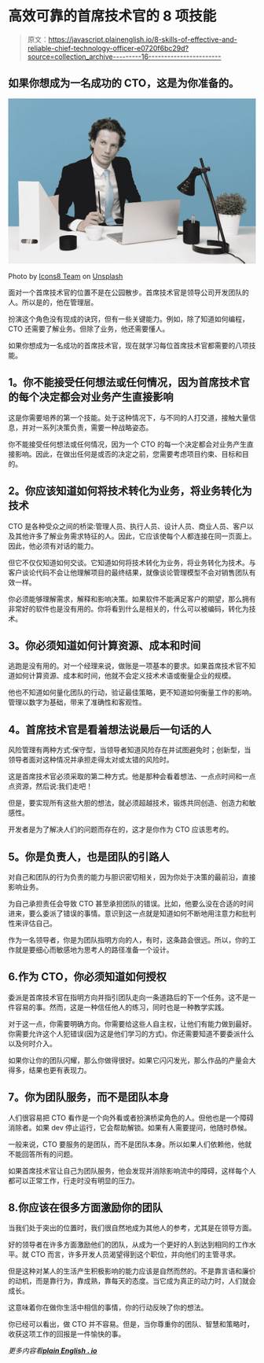# 高效可靠的首席技术官的 8 项技能

> 原文：<https://javascript.plainenglish.io/8-skills-of-effective-and-reliable-chief-technology-officer-e0720f6bc29d?source=collection_archive---------16----------------------->

## 如果你想成为一名成功的 CTO，这是为你准备的。

![](img/5fb93c9edcca1a50e9d0e96b31579afb.png)

Photo by [Icons8 Team](https://unsplash.com/@icons8?utm_source=medium&utm_medium=referral) on [Unsplash](https://unsplash.com?utm_source=medium&utm_medium=referral)

面对一个首席技术官的位置不是在公园散步。首席技术官是领导公司开发团队的人。所以是的，他在管理层。

扮演这个角色没有现成的诀窍，但有一些关键能力。例如，除了知道如何编程，CTO 还需要了解业务。但除了业务，他还需要懂人。

如果你想成为一名成功的首席技术官，现在就学习每位首席技术官都需要的八项技能。

## **1。你不能接受任何想法或任何情况，因为首席技术官的每个决定都会对业务产生直接影响**

这是你需要培养的第一个技能。处于这种情况下，与不同的人打交道，接触大量信息，并对一系列决策负责，需要一种战略姿态。

你不能接受任何想法或任何情况，因为一个 CTO 的每一个决定都会对业务产生直接影响。因此，在做出任何是或否的决定之前，您需要考虑项目约束、目标和目的。

## **2。你应该知道如何将技术转化为业务，将业务转化为技术**

CTO 是各种受众之间的桥梁:管理人员、执行人员、设计人员、商业人员、客户以及其他许多了解业务需求特征的人。因此，它应该使每个人都连接在同一页面上。因此，他必须有对话的能力。

但它不仅仅知道如何交谈。它知道如何将技术转化为业务，将业务转化为技术。与客户谈论代码不会让他理解项目的最终结果，就像谈论管理模型不会对销售团队有效一样。

你必须能够理解需求，解释和影响决策。如果软件不能满足客户的期望，那么拥有非常好的软件也是没有用的。你将看到什么是相关的，什么可以被编码，转化为技术。

## **3。你必须知道如何计算资源、成本和时间**

逃跑是没有用的。对一个经理来说，做账是一项基本的要求。如果首席技术官不知道如何计算资源、成本和时间，他就不会定义技术术语或衡量企业的规模。

他也不知道如何量化团队的行动，验证最佳策略，更不知道如何衡量工作的影响。管理以数字为基础，带来了准确性和客观性。

## **4。首席技术官是看着想法说最后一句话的人**

风险管理有两种方式:保守型，当领导者知道风险存在并试图避免时；创新型，当领导者面对这种情况并承担走得太对或太错的风险时。

这是首席技术官必须采取的第二种方式。他是那种会看着想法、一点点时间和一点点资源，然后说:我们走吧！

但是，要实现所有这些大胆的想法，就必须超越技术，锻炼共同创造、创造力和敏感性。

开发者是为了解决人们的问题而存在的，这才是你作为 CTO 应该思考的。

## **5。你是负责人，也是团队的引路人**

对自己和团队的行为负责的能力与胆识密切相关，因为你处于决策的最前沿，直接影响业务。

为自己承担责任会导致 CTO 甚至承担团队的错误。比如，他要么没在合适的时间进来，要么委派了错误的事情。意识到这一点就是知道如何不断地用注意力和批判性来评估自己。

作为一名领导者，你是为团队指明方向的人，有时，这条路会很远。所以，你的工作就是要细心而敏感地为思考人的路径准备一个设计。

## 6.作为 CTO，你必须知道如何授权

委派是首席技术官在指明方向并指引团队走向一条道路后的下一个任务。这不是一件容易的事。然而，这是一种信任他人的练习，同时也是一种教学实践。

对于这一点，你需要明确方向。你需要给这些人自主权，让他们有能力做到最好。你需要允许这个人犯错误(因为这是他们学习的方式)。你还需要知道不要委派什么以及何时介入。

如果你让你的团队闪耀，那么你做得很好。如果它闪闪发光，那么作品的产量会大得多，结果也更有表现力。

## **7。你为团队服务，而不是团队本身**

人们很容易把 CTO 看作是一个向外看或者扮演桥梁角色的人。但他也是一个障碍消除者。如果 dev 停止运行，它会帮助解锁。如果有人需要提问，他随时恭候。

一般来说，CTO 要服务的是团队，而不是团队本身。所以如果人们依赖他，他就不能回答所有的问题。

如果首席技术官让自己为团队服务，他会发现并消除影响流中的障碍，这样每个人都可以正常工作，行走时没有明显的压力。

## 8.你应该在很多方面激励你的团队

当我们处于突出的位置时，我们很自然地成为其他人的参考，尤其是在领导方面。

好的领导者在许多方面激励他们的团队，从成为一个更好的人到达到相同的工作水平。就 CTO 而言，许多开发人员渴望得到这个职位，并向他们的主管寻求。

但是这种对某人的生活产生积极影响的能力应该是自然而然的。不是靠言语和廉价的动机，而是靠行为，靠成熟，靠每天的态度。当它成为真正的动力时，人们就会成长。

这意味着你在做你生活中相信的事情，你的行动反映了你的想法。

你已经可以看出，做 CTO 并不容易。但是，当你尊重你的团队、智慧和策略时，收获这项工作的回报是一件愉快的事。

*更多内容看*[***plain English . io***](http://plainenglish.io/)
